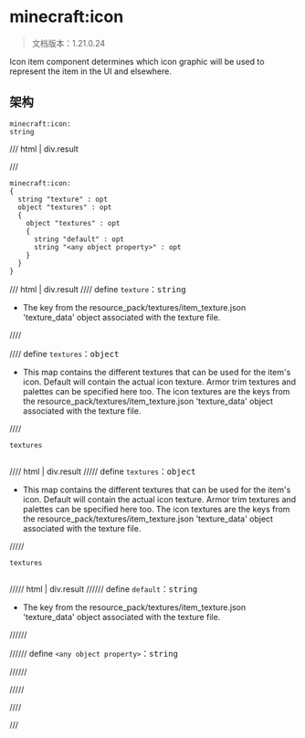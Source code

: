 # minecraft:icon

> 文档版本：1.21.0.24

Icon item component determines which icon graphic will be used to represent the item in the UI and elsewhere.

## 架构

```mcschema
minecraft:icon:
string

```

/// html | div.result

///


```mcschema
minecraft:icon:
{
  string "texture" : opt
  object "textures" : opt
  {
    object "textures" : opt
    {
      string "default" : opt
      string "<any object property>" : opt
    }
  }
}

```

/// html | div.result
//// define
`texture`：<samp>string</samp>

- The key from the resource_pack/textures/item_texture.json 'texture_data' object associated with the texture file.


////


//// define
`textures`：<samp>object</samp>

- This map contains the different textures that can be used for the item's icon. Default will contain the actual icon texture. Armor trim textures and palettes can be specified here too. The icon textures are the keys from the resource_pack/textures/item_texture.json 'texture_data' object associated with the texture file.


////

<div class="language-text highlight"><span class="filename"><code>textures</code></span><pre id="__code_1"><span></span></pre></div>

//// html | div.result
///// define
`textures`：<samp>object</samp>

- This map contains the different textures that can be used for the item's icon. Default will contain the actual icon texture. Armor trim textures and palettes can be specified here too. The icon textures are the keys from the resource_pack/textures/item_texture.json 'texture_data' object associated with the texture file.


/////

<div class="language-text highlight"><span class="filename"><code>textures</code></span><pre id="__code_1"><span></span></pre></div>

///// html | div.result
////// define
`default`：<samp>string</samp>

- The key from the resource_pack/textures/item_texture.json 'texture_data' object associated with the texture file.


//////


////// define
`<any object property>`：<samp>string</samp>


//////


/////


////


///



